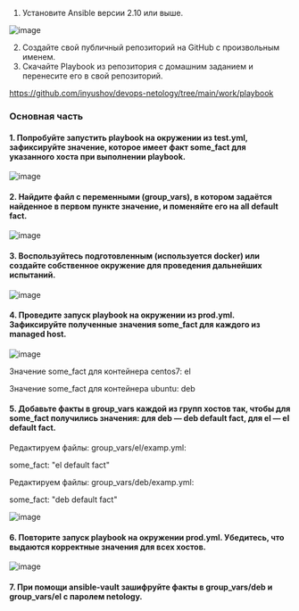 1. Установите Ansible версии 2.10 или выше.

![image](https://github.com/inyushov/devops-netology/assets/127683348/c7db985c-7b75-4997-a1f8-64f3eb6c10a0)

2. Создайте свой публичный репозиторий на GitHub с произвольным именем.
3. Скачайте Playbook из репозитория с домашним заданием и перенесите его в свой репозиторий.

https://github.com/inyushov/devops-netology/tree/main/work/playbook

### Основная часть

#### 1. Попробуйте запустить playbook на окружении из test.yml, зафиксируйте значение, которое имеет факт some_fact для указанного хоста при выполнении playbook.

![image](https://github.com/inyushov/devops-netology/assets/127683348/af14802a-4aab-48f3-abfd-513b8687c607)

#### 2. Найдите файл с переменными (group_vars), в котором задаётся найденное в первом пункте значение, и поменяйте его на all default fact.

![image](https://github.com/inyushov/devops-netology/assets/127683348/8070f327-8ee8-4375-a2fc-61dce0c245e9)


#### 3. Воспользуйтесь подготовленным (используется docker) или создайте собственное окружение для проведения дальнейших испытаний.

![image](https://github.com/inyushov/devops-netology/assets/127683348/22aa4cc1-5d18-4b48-bf81-58d66dcd3720)

#### 4. Проведите запуск playbook на окружении из prod.yml. Зафиксируйте полученные значения some_fact для каждого из managed host.

![image](https://github.com/inyushov/devops-netology/assets/127683348/c59bc656-fc42-41fc-8fdb-41da1bdec230)

Значение some_fact для контейнера centos7: el

Значение some_fact для контейнера ubuntu: deb

#### 5. Добавьте факты в group_vars каждой из групп хостов так, чтобы для some_fact получились значения: для deb — deb default fact, для el — el default fact.

Редактируем файлы:
group_vars/el/examp.yml:

  some_fact: "el default fact"

Редактируем файлы:
group_vars/deb/examp.yml:

  some_fact: "deb default fact"

![image](https://github.com/inyushov/devops-netology/assets/127683348/c828f6e4-d672-4b9a-8a1b-282045363dd4)

#### 6. Повторите запуск playbook на окружении prod.yml. Убедитесь, что выдаются корректные значения для всех хостов.

![image](https://github.com/inyushov/devops-netology/assets/127683348/2848f15e-2fec-4223-b5a0-7f559866c7d4)

#### 7. При помощи ansible-vault зашифруйте факты в group_vars/deb и group_vars/el с паролем netology.










